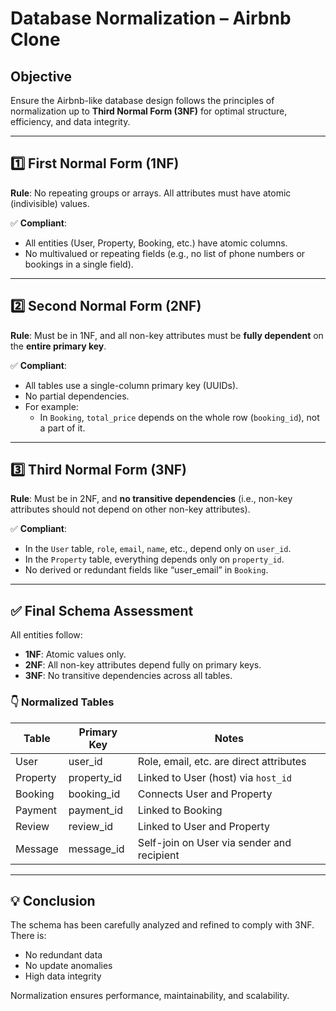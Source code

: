 # Database Normalization – Airbnb Clone

## Objective

Ensure the Airbnb-like database design follows the principles of normalization up to **Third Normal Form (3NF)** for optimal structure, efficiency, and data integrity.

---

## 1️⃣ First Normal Form (1NF)

**Rule**: No repeating groups or arrays. All attributes must have atomic (indivisible) values.

✅ **Compliant**:
- All entities (User, Property, Booking, etc.) have atomic columns.
- No multivalued or repeating fields (e.g., no list of phone numbers or bookings in a single field).

---

## 2️⃣ Second Normal Form (2NF)

**Rule**: Must be in 1NF, and all non-key attributes must be **fully dependent** on the **entire primary key**.

✅ **Compliant**:
- All tables use a single-column primary key (UUIDs).
- No partial dependencies.
- For example:
  - In `Booking`, `total_price` depends on the whole row (`booking_id`), not a part of it.

---

## 3️⃣ Third Normal Form (3NF)

**Rule**: Must be in 2NF, and **no transitive dependencies** (i.e., non-key attributes should not depend on other non-key attributes).

✅ **Compliant**:
- In the `User` table, `role`, `email`, `name`, etc., depend only on `user_id`.
- In the `Property` table, everything depends only on `property_id`.
- No derived or redundant fields like “user_email” in `Booking`.

---

## ✅ Final Schema Assessment

All entities follow:
- **1NF**: Atomic values only.
- **2NF**: All non-key attributes depend fully on primary keys.
- **3NF**: No transitive dependencies across all tables.

### 👇 Normalized Tables

| Table     | Primary Key   | Notes |
|-----------|---------------|-------|
| User      | user_id       | Role, email, etc. are direct attributes |
| Property  | property_id   | Linked to User (host) via `host_id` |
| Booking   | booking_id    | Connects User and Property |
| Payment   | payment_id    | Linked to Booking |
| Review    | review_id     | Linked to User and Property |
| Message   | message_id    | Self-join on User via sender and recipient |

---

## 💡 Conclusion

The schema has been carefully analyzed and refined to comply with 3NF. There is:
- No redundant data
- No update anomalies
- High data integrity

Normalization ensures performance, maintainability, and scalability.
